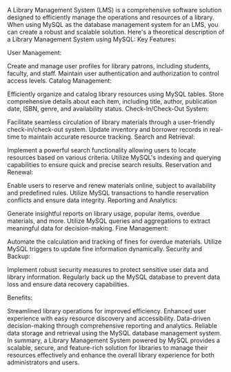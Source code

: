 A Library Management System (LMS) is a comprehensive software solution designed to efficiently manage the operations and resources of a library. When using MySQL as the database management system for an LMS, you can create a robust and scalable solution. Here's a theoretical description of a Library Management System using MySQL:
Key Features:

User Management:

Create and manage user profiles for library patrons, including students, faculty, and staff.
Maintain user authentication and authorization to control access levels.
Catalog Management:

Efficiently organize and catalog library resources using MySQL tables.
Store comprehensive details about each item, including title, author, publication date, ISBN, genre, and availability status.
Check-In/Check-Out System:

Facilitate seamless circulation of library materials through a user-friendly check-in/check-out system.
Update inventory and borrower records in real-time to maintain accurate resource tracking.
Search and Retrieval:

Implement a powerful search functionality allowing users to locate resources based on various criteria.
Utilize MySQL's indexing and querying capabilities to ensure quick and precise search results.
Reservation and Renewal:

Enable users to reserve and renew materials online, subject to availability and predefined rules.
Utilize MySQL transactions to handle reservation conflicts and ensure data integrity.
Reporting and Analytics:

Generate insightful reports on library usage, popular items, overdue materials, and more.
Utilize MySQL queries and aggregations to extract meaningful data for decision-making.
Fine Management:

Automate the calculation and tracking of fines for overdue materials.
Utilize MySQL triggers to update fine information dynamically.
Security and Backup:

Implement robust security measures to protect sensitive user data and library information.
Regularly back up the MySQL database to prevent data loss and ensure data recovery capabilities.

Benefits:

Streamlined library operations for improved efficiency.
Enhanced user experience with easy resource discovery and accessibility.
Data-driven decision-making through comprehensive reporting and analytics.
Reliable data storage and retrieval using the MySQL database management system.
In summary, a Library Management System powered by MySQL provides a scalable, secure, and feature-rich solution for libraries to manage their resources effectively and enhance the overall library experience for both administrators and users.






